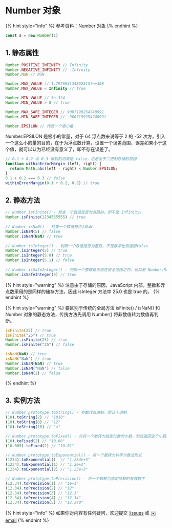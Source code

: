# Number 对象

{% hint style="info" %}
参考资料：[Number 对象](https://wangdoc.com/javascript/stdlib/number.html)
{% endhint %}

```javascript
const a = new Number(1)
```

## 1. 静态属性

```javascript
Number.POSITIVE_INFINITY // Infinity
Number.NEGATIVE_INFINITY // -Infinity
Number.NaN // NaN

Number.MAX_VALUE // 1.7976931348623157e+308
Number.MAX_VALUE < Infinity // true

Number.MIN_VALUE // 5e-324
Number.MIN_VALUE > 0 // true

Number.MAX_SAFE_INTEGER // 9007199254740991
Number.MIN_SAFE_INTEGER // -9007199254740991

Number.EPSILON // 代表一个极小量
```

Number.EPSILON 是极小的常量，对于 64 浮点数来说等于 2 的 -52 次方，引入一个这么小的量的目的，在于为浮点数计算，设置一个误差范围，误差如果小于这个值，就可以认为已经没有意义了，即不存在误差了。

```javascript
// 0.1 + 0.2 与 0.3 得到的结果是 false，这是由于二进制存储的原因
function withinErrorMargin (left, right) {
  return Math.abs(left - right) < Number.EPSILON;
}
0.1 + 0.2 === 0.3 // false
withinErrorMargin(0.1 + 0.2, 0.3) // true
```

## 2. 静态方法

```javascript
// Number.isFinite() - 检查一个数值是否为有限的，即不是 Infinity。
Number.isFinite(1234555555) // true
​
// Number.isNaN() - 检查一个数值是否为NaN
Number.isNaN(5) // false
Number.isNaN(NaN) // true
​
// Number.isInteger() - 判断一个数值是否为整数，不是数字也则返回false
Number.isInteger(5) // true
Number.isInteger(5.0) // true
Number.isInteger(5.1) // false
​
// Number.isSafeInteger() - 判断一个整数是否落在安全范围之内，也就是 Number.MAX_SAFE_INTEGER 和 Number.MIN_SAFE_INTEGER
Number.isSafeInteger(5) // true
```

{% hint style="warning" %}
注意由于存储的原因，JavaScript 内部，整数和浮点数采用的是同样的储存方法，因此 isInteger 方法中 25.0 也是 true 的。
{% endhint %}

{% hint style="warning" %}
要区别于传统的全局方法 isFinite\(\) / isNaN\(\) 和 Number 对象的静态方法，传统方法先调用 Number\(\) 将非数值转为数值再判断。

```javascript
isFinite(25) // true
isFinite("25") // true
Number.isFinite(25) // true
Number.isFinite("25") // false

isNaN(NaN) // true
isNaN("NaN") // true
Number.isNaN(NaN) // true
Number.isNaN("NaN") // false
Number.isNaN(1) // false
```
{% endhint %}

## 3. 实例方法

```javascript
// Number.prototype.toString() - 参数代表进制，默认十进制
(10).toString(2) // "1010"
(10).toString(8) // "12"
(10).toString(16) // "a"

// Number.prototype.toFixed() - 先将一个数转为指定位数的小数，然后返回这个小数对应的字符串
(10).toFixed(2) // "10.00"
(10.005).toFixed(2) // "10.01"

// Number.prototype.toExponential() - 将一个数转为科学计数法形式
(1234).toExponential()  // "1.234e+3"
(1234).toExponential(1) // "1.2e+3"
(1234).toExponential(2) // "1.23e+3"

// Number.prototype.toPrecision() - 将一个数转为指定位数的有效数字
(12.34).toPrecision(1) // "1e+1"
(12.34).toPrecision(2) // "12"
(12.34).toPrecision(3) // "12.3"
(12.34).toPrecision(4) // "12.34"
(12.34).toPrecision(5) // "12.340"
```

{% hint style="info" %}
如果你对内容有任何疑问，欢迎提交 [❕issues](https://github.com/MrEnvision/Front-end_learning_notes/issues) 或 [ ✉️ email](mailto:EnvisionShen@gmail.com)
{% endhint %}

